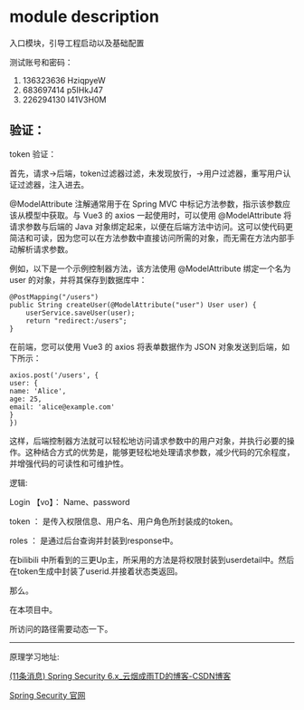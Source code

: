 # module description

入口模块，引导工程启动以及基础配置

测试账号和密码：

1. 136323636  HziqpyeW
2. 683697414  p5IHkJ47
3. 226294130  I41V3H0M

## 验证：

token 验证：

首先，请求->后端，token过滤器过滤，未发现放行，->用户过滤器，重写用户认证过滤器，注入进去。

@ModelAttribute 注解通常用于在 Spring MVC 中标记方法参数，指示该参数应该从模型中获取。与 Vue3 的 axios 一起使用时，可以使用 @ModelAttribute 将请求参数与后端的 Java 对象绑定起来，以便在后端方法中访问。这可以使代码更简洁和可读，因为您可以在方法参数中直接访问所需的对象，而无需在方法内部手动解析请求参数。

例如，以下是一个示例控制器方法，该方法使用 @ModelAttribute 绑定一个名为 user 的对象，并将其保存到数据库中：

```，
@PostMapping("/users")
public String createUser(@ModelAttribute("user") User user) {
    userService.saveUser(user);
    return "redirect:/users";
}
```

在前端，您可以使用 Vue3 的 axios 将表单数据作为 JSON 对象发送到后端，如下所示：

```vuejavascript
axios.post('/users', {
user: {
name: 'Alice',
age: 25,
email: 'alice@example.com'
}
})
```

这样，后端控制器方法就可以轻松地访问请求参数中的用户对象，并执行必要的操作。这种结合方式的优势是，能够更轻松地处理请求参数，减少代码的冗余程度，并增强代码的可读性和可维护性。

逻辑:

Login 【vo】： Name、password

token ： 是传入权限信息、用户名、用户角色所封装成的token。

roles ： 是通过后台查询并封装到response中。

在bilibili 中所看到的三更Up主，所采用的方法是将权限封装到userdetail中。然后在token生成中封装了userid.并接着状态类返回。

那么。

在本项目中。

所访问的路径需要动态一下。

---

原理学习地址:

[(11条消息) Spring Security 6.x\_云烟成雨TD的博客-CSDN博客](https://blog.csdn.net/qq_43437874/category_12259144.html)

[Spring Security 官网](https://spring.io/projects/spring-security[](https://www.bing.com/search?q=spring+security+&qs=n&form=QBRE&sp=-1&lq=0&pq=&sc=0-0&sk=&cvid=DA7F551E132D44F4929E186022FA945B&ghsh=0&ghacc=0&ghpl=&mkt=zh-CN#))
